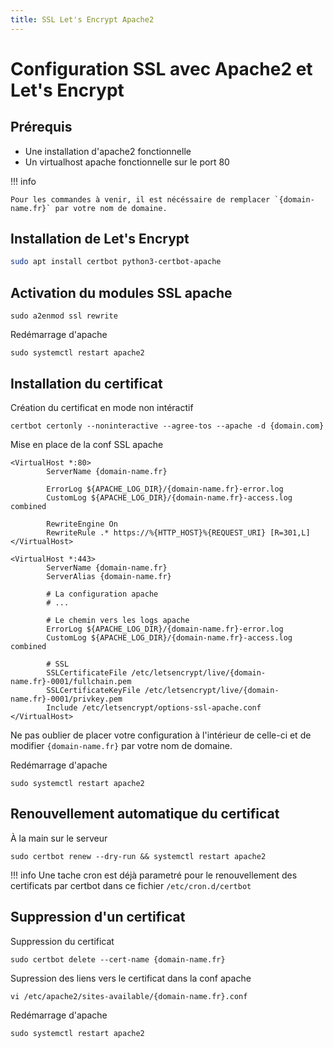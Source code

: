 ```yaml
---
title: SSL Let's Encrypt Apache2
---
```


# Configuration SSL avec Apache2 et Let's Encrypt

## Prérequis 

- Une installation d'apache2 fonctionnelle
- Un virtualhost apache fonctionnelle sur le port 80

!!! info

    Pour les commandes à venir, il est nécéssaire de remplacer `{domain-name.fr}` par votre nom de domaine.

## Installation de Let's Encrypt

```bash
sudo apt install certbot python3-certbot-apache
```

## Activation du modules SSL apache 

```shell
sudo a2enmod ssl rewrite
```

Redémarrage d'apache

```shell
sudo systemctl restart apache2
```

## Installation du certificat

Création du certificat en mode non intéractif

```shell
certbot certonly --noninteractive --agree-tos --apache -d {domain.com}
```

Mise en place de la conf SSL apache

```apacheconf title="/etc/apache2/sites-available/{domain.com}.conf"
<VirtualHost *:80>
        ServerName {domain-name.fr}

        ErrorLog ${APACHE_LOG_DIR}/{domain-name.fr}-error.log
        CustomLog ${APACHE_LOG_DIR}/{domain-name.fr}-access.log combined

        RewriteEngine On
        RewriteRule .* https://%{HTTP_HOST}%{REQUEST_URI} [R=301,L]
</VirtualHost>

<VirtualHost *:443>
        ServerName {domain-name.fr}
        ServerAlias {domain-name.fr}

        # La configuration apache
        # ... 

        # Le chemin vers les logs apache
        ErrorLog ${APACHE_LOG_DIR}/{domain-name.fr}-error.log
        CustomLog ${APACHE_LOG_DIR}/{domain-name.fr}-access.log combined

        # SSL 
        SSLCertificateFile /etc/letsencrypt/live/{domain-name.fr}-0001/fullchain.pem
        SSLCertificateKeyFile /etc/letsencrypt/live/{domain-name.fr}-0001/privkey.pem
        Include /etc/letsencrypt/options-ssl-apache.conf
</VirtualHost>
```

Ne pas oublier de placer votre configuration à l'intérieur de celle-ci et de modifier `{domain-name.fr}` par votre nom de domaine.

Redémarrage d'apache

```shell
sudo systemctl restart apache2
```

## Renouvellement automatique du certificat

À la main sur le serveur

```shell
sudo certbot renew --dry-run && systemctl restart apache2
```

!!! info
     Une tache cron est déjà parametré pour le renouvellement des certificats par certbot dans ce fichier `/etc/cron.d/certbot`


## Suppression d'un certificat

Suppression du certificat

```shell
sudo certbot delete --cert-name {domain-name.fr}
```

Supression des liens vers le certificat dans la conf apache 

```shell
vi /etc/apache2/sites-available/{domain-name.fr}.conf
```

Redémarrage d'apache

```shell
sudo systemctl restart apache2
```
